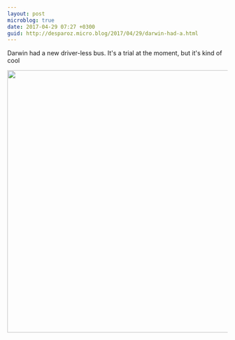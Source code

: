```yaml
---
layout: post
microblog: true
date: 2017-04-29 07:27 +0300
guid: http://desparoz.micro.blog/2017/04/29/darwin-had-a.html
---
```

Darwin had a new driver-less bus. It's a trial at the moment, but it's kind of cool

<img src="http://desparoz.micro.blog/uploads/2017/22aecbdc4c.jpg" width="600" height="600" style="height: auto" />
